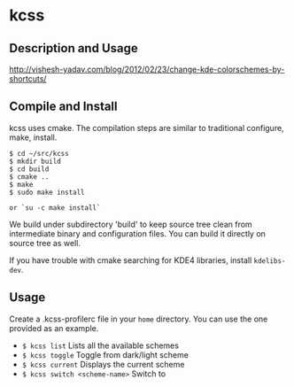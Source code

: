 kcss
====

Description and Usage
---------------------
http://vishesh-yadav.com/blog/2012/02/23/change-kde-colorschemes-by-shortcuts/

Compile and Install
-------------------

kcss uses cmake. The compilation steps are similar to traditional configure,
make, install.

    $ cd ~/src/kcss
    $ mkdir build
    $ cd build
    $ cmake ..
    $ make
    $ sudo make install
    
    or `su -c make install`

We build under subdirectory 'build' to keep source tree clean from intermediate
binary and configuration files. You can build it directly on source tree as
well. 

If you have trouble with cmake searching for KDE4 libraries, install `kdelibs-dev`.

Usage
-----
Create a .kcss-profilerc file in your `home` directory. You can use the one provided as an example.

  * `$ kcss list` Lists all the available schemes
  * `$ kcss toggle` Toggle from dark/light scheme
  * `$ kcss current` Displays the current scheme
  * `$ kcss switch <scheme-name>` Switch to <scheme-name>
